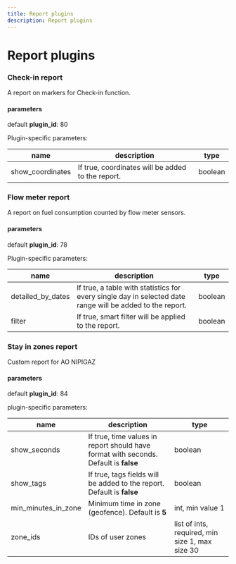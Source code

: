 ```yaml
---
title: Report plugins
description: Report plugins
---
```


# Report plugins

### Check-in report

A report on markers for Check-in function.

#### parameters
default **plugin_id**: 80

Plugin-specific parameters:

| name | description | type
|------|-------------|------
| show_coordinates | If true, coordinates will be added to the report. | boolean



### Flow meter report

A report on fuel consumption counted by flow meter sensors.

#### parameters
default **plugin_id**: 78

Plugin-specific parameters:

| name | description | type
|------|-------------|------
| detailed_by_dates | If true, a table with statistics for every single day in selected date range will be added to the report. | boolean
| filter | If true, smart filter will be applied to the report. | boolean



### Stay in zones report

Custom report for AO NIPIGAZ

#### parameters
default **plugin_id**: 84

plugin-specific parameters:

| name | description | type
|------|-------------|------
| show_seconds | If true, time values in report should have format with seconds. Default is **false** | boolean
| show_tags | If true, tags fields will be added to the report. Default is **false** | boolean
| min_minutes_in_zone | Minimum time in zone (geofence). Default is **5** | int, min value 1
| zone_ids | IDs of user zones | list of ints, required, min size 1, max size 30
